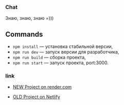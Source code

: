 ### Chat

Знаю, знаю, знаю =)))

## Commands
- `npm install` — установка стабильной версии,
- `npm run dev` — запуск версии для разработчика,
- `npm run build` — сборка проекта,
- `npm run start` — запуск проекта, port:3000.

### link
- [NEW Project on render.com](https://chat-xbcq.onrender.com) 

- [OLD Project on Netlify](https://papaya-cranachan-896fcd.netlify.app/)

